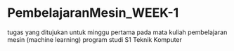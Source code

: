 # PembelajaranMesin_WEEK-1
tugas yang ditujukan untuk minggu pertama pada mata kuliah pembelajaran mesin (machine learning) program studi S1 Teknik Komputer
